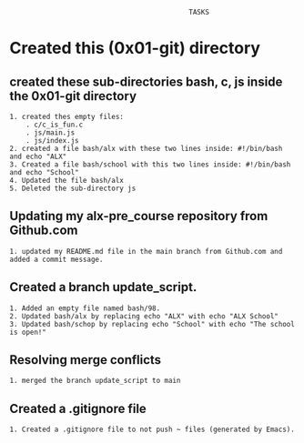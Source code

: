 
                                                TASKS

# Created this (0x01-git) directory

##  created these sub-directories bash, c, js inside the 0x01-git directory
	1. created thes empty files:
		. c/c_is_fun.c
		. js/main.js
		. js/index.js
	2. created a file bash/alx with these two lines inside: #!/bin/bash and echo "ALX"
	3. Created a file bash/school with this two lines inside: #!/bin/bash and echo "School"
	4. Updated the file bash/alx
	5. Deleted the sub-directory js

## Updating my alx-pre_course repository from Github.com
	1. updated my README.md file in the main branch from Github.com and added a commit message.

## Created a branch update_script.
	1. Added an empty file named bash/98.
	2. Updated bash/alx by replacing echo "ALX" with echo "ALX School"
	3. Updated bash/schop by replacing echo "School" with echo "The school is open!"

## Resolving merge conflicts
	1. merged the branch update_script to main

## Created a .gitignore file
	1. Created a .gitignore file to not push ~ files (generated by Emacs).
	
